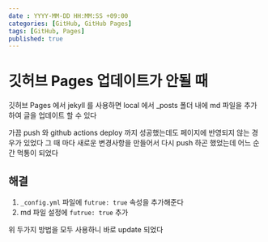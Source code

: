 ```yaml
---
date : YYYY-MM-DD HH:MM:SS +09:00
categories: [GitHub, GitHub Pages]
tags: [GitHub, Pages]
published: true
---
```




# 깃허브 Pages 업데이트가 안될 때
깃허브 Pages 에서 jekyll 를 사용하면 local 에서 
_posts 폴더 내에 md 파일을 추가하여 글을 업데이트 할 수 있다

가끔 push 와 github actions deploy 까지 성공했는데도 
페이지에 반영되지 않는 경우가 있었다
그 때 마다 새로운 변경사항을 만들어서 다시 push 하곤 했었는데
어느 순간 먹통이 되었다

## 해결

1. `_config.yml` 파일에 `futrue: true` 속성을 추가해준다
2. md 파일 설정에 `futrue: true` 추가

위 두가지 방법을 모두 사용하니 바로 update 되었다



